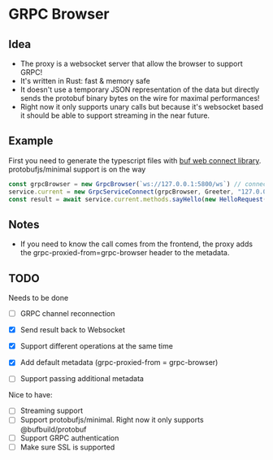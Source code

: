 # GRPC Browser

## Idea

- The proxy is a websocket server that allow the browser to support GRPC!
- It's written in Rust: fast & memory safe
- It doesn't use a temporary JSON representation of the data but directly sends the protobuf binary bytes on the wire for maximal performances!
- Right now it only supports unary calls but because it's websocket based it should be able to support streaming in the near future.

## Example

First you need to generate the typescript files with [buf web connect library](https://github.com/bufbuild/protobuf-es). protobufjs/minimal support is on the way

```typescript
const grpcBrowser = new GrpcBrowser(`ws://127.0.0.1:5800/ws`) // connects to the GRPC browser
service.current = new GrpcServiceConnect(grpcBrowser, Greeter, "127.0.0.1:50051", false); // creates a internal grpc service proxy - note that 127.0.0.1:50051 is the internal grpc server address accessible from the proxy. Greeter is the service file generated from the bug web connect library
const result = await service.current.methods.sayHello(new HelloRequest({name: 'John'})) // then you can easily call any unary method from your service.
```

## Notes

- If you need to know the call comes from the frontend, the proxy adds the grpc-proxied-from=grpc-browser header to the metadata.

## TODO

Needs to be done

- [ ] GRPC channel reconnection
- [X] Send result back to Websocket
- [X] Support different operations at the same time
- [X] Add default metadata (grpc-proxied-from = grpc-browser)
- [ ] Support passing additional metadata


Nice to have:

- [ ] Streaming support
- [ ] Support protobufjs/minimal. Right now it only supports @bufbuild/protobuf
- [ ] Support GRPC authentication
- [ ] Make sure SSL is supported
